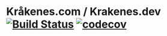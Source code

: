 # Kråkenes.com / Krakenes.dev [![Build Status](https://travis-ci.com/haavardnk/krakenes.com.svg?branch=master)](https://travis-ci.com/haavardnk/krakenes.com) [![codecov](https://codecov.io/gh/haavardnk/krakenes.com/branch/master/graph/badge.svg)](https://codecov.io/gh/haavardnk/krakenes.com)
